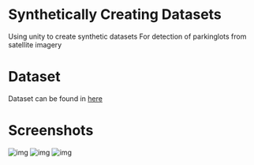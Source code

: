 # Synthetically Creating Datasets
Using unity to create synthetic datasets
For detection of parkinglots from satellite imagery

# Dataset

Dataset can be found in [here](https://github.com/spiyer99/synthetic-data-creation/tree/master/Assets/dataset.csv)

# Screenshots

![img](https://raw.githubusercontent.com/spiyer99/synthetic-data-creation/master/Assets/screenshots/screen_768x768_126.jpg)
![img](https://raw.githubusercontent.com/spiyer99/synthetic-data-creation/master/Assets/screenshots/screen_768x768_346.jpg)
![img](https://raw.githubusercontent.com/spiyer99/synthetic-data-creation/master/Assets/screenshots/screen_768x768_3.jpg)


 
